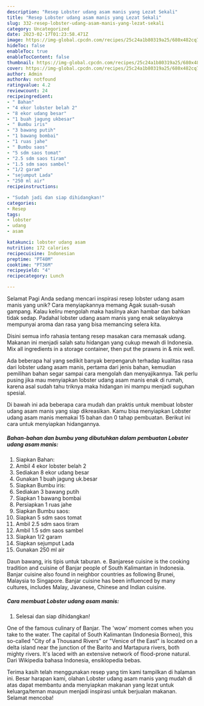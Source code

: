 ```yaml
---
description: "Resep Lobster udang asam manis yang Lezat Sekali"
title: "Resep Lobster udang asam manis yang Lezat Sekali"
slug: 332-resep-lobster-udang-asam-manis-yang-lezat-sekali
category: Uncategorized
date: 2023-02-17T01:23:58.471Z
image: https://img-global.cpcdn.com/recipes/25c24a1b80319a25/680x482cq70/lobster-udang-asam-manis-foto-resep-utama.jpg
hideToc: false
enableToc: true
enableTocContent: false
thumbnail: https://img-global.cpcdn.com/recipes/25c24a1b80319a25/680x482cq70/lobster-udang-asam-manis-foto-resep-utama.jpg
cover: https://img-global.cpcdn.com/recipes/25c24a1b80319a25/680x482cq70/lobster-udang-asam-manis-foto-resep-utama.jpg
author: Admin
authorAv: notfound
ratingvalue: 4.2
reviewcount: 24
recipeingredient:
- " Bahan"
- "4 ekor lobster belah 2"
- "8 ekor udang besar"
- "1 buah jagung ukbesar"
- " Bumbu iris"
- "3 bawang putih"
- "1 bawang bombai"
- "1 ruas jahe"
- " Bumbu saos"
- "5 sdm saos tomat"
- "2.5 sdm saos tiram"
- "1.5 sdm saos sambel"
- "1/2 garam"
- "sejumput Lada"
- "250 ml air"
recipeinstructions:

- "Sudah jadi dan siap dihidangkan!"
categories:
- Resep
tags:
- lobster
- udang
- asam

katakunci: lobster udang asam 
nutrition: 172 calories
recipecuisine: Indonesian
preptime: "PT40M"
cooktime: "PT36M"
recipeyield: "4"
recipecategory: Lunch

---
```



Selamat Pagi Anda sedang mencari inspirasi resep lobster udang asam manis yang unik? Cara menyiapkannya memang Agak susah-susah gampang. Kalau keliru mengolah maka hasilnya akan hambar dan bahkan tidak sedap. Padahal lobster udang asam manis yang enak selayaknya mempunyai aroma dan rasa yang bisa memancing selera kita.


Disini semua info rahasia tentang resep masakan cara memasak udang. Makanan ini menjadi salah satu hidangan yang cukup mewah di Indonesia. Mix all ingredients in a storage container, then put the prawns in &amp; mix well.

Ada beberapa hal yang sedikit banyak berpengaruh terhadap kualitas rasa dari lobster udang asam manis, pertama dari jenis bahan, kemudian pemilihan bahan segar sampai cara mengolah dan menyajikannya. Tak perlu pusing jika mau menyiapkan lobster udang asam manis enak di rumah, karena asal sudah tahu triknya maka hidangan ini mampu menjadi suguhan spesial.


Di bawah ini ada beberapa cara mudah dan praktis untuk membuat lobster udang asam manis yang siap dikreasikan. Kamu bisa menyiapkan Lobster udang asam manis memakai 15 bahan dan 0 tahap pembuatan. Berikut ini cara untuk menyiapkan hidangannya.

<!--inarticleads1-->

##### Bahan-bahan dan bumbu yang dibutuhkan dalam pembuatan Lobster udang asam manis:

1. Siapkan  Bahan:
1. Ambil 4 ekor lobster belah 2
1. Sediakan 8 ekor udang besar
1. Gunakan 1 buah jagung uk.besar
1. Siapkan  Bumbu iris:
1. Sediakan 3 bawang putih
1. Siapkan 1 bawang bombai
1. Persiapkan 1 ruas jahe
1. Siapkan  Bumbu saos:
1. Siapkan 5 sdm saos tomat
1. Ambil 2.5 sdm saos tiram
1. Ambil 1.5 sdm saos sambel
1. Siapkan 1/2 garam
1. Siapkan sejumput Lada
1. Gunakan 250 ml air


Daun bawang, iris tipis untuk taburan. e. Banjarese cuisine is the cooking tradition and cuisine of Banjar people of South Kalimantan in Indonesia. Banjar cuisine also found in neighbor countries as following Brunei, Malaysia to Singapore. Banjar cuisine has been influenced by many cultures, includes Malay, Javanese, Chinese and Indian cuisine. 

<!--inarticleads2-->

##### Cara membuat Lobster udang asam manis:


1. Selesai dan siap dihidangkan!

One of the famous culinary of Banjar. The &#39;wow&#39; moment comes when you take to the water. The capital of South Kalimantan (Indonesia Borneo), this so-called &#34;City of a Thousand Rivers&#34; or &#34;Venice of the East&#34; is located on a delta island near the junction of the Barito and Martapura rivers, both mighty rivers. It&#39;s laced with an extensive network of flood-prone natural. Dari Wikipedia bahasa Indonesia, ensiklopedia bebas. 

Terima kasih telah menggunakan resep yang tim kami tampilkan di halaman ini. Besar harapan kami, olahan Lobster udang asam manis yang mudah di atas dapat membantu anda menyiapkan makanan yang lezat untuk keluarga/teman maupun menjadi inspirasi untuk berjualan makanan. Selamat mencoba!
